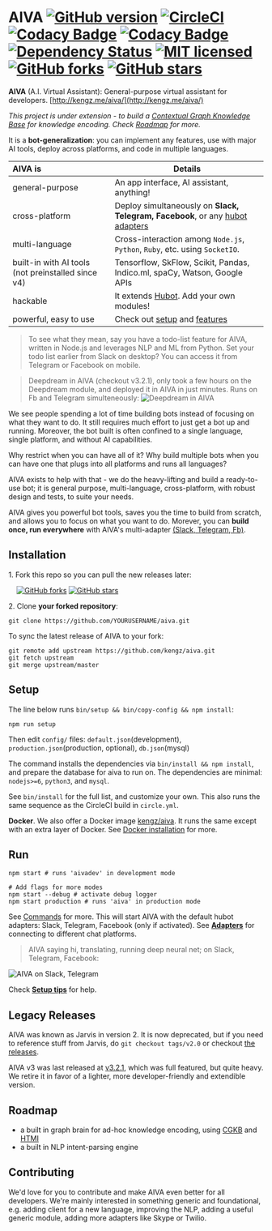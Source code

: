 # AIVA [![GitHub version](https://badge.fury.io/gh/kengz%2Faiva.svg)](http://badge.fury.io/gh/kengz%2Faiva) [![CircleCI](https://circleci.com/gh/kengz/poly-socketio.svg?style=shield)](https://circleci.com/gh/kengz/poly-socketio) [![Codacy Badge](https://api.codacy.com/project/badge/Grade/53459c1d07154b5e8d95d9f9922e5e7a)](https://www.codacy.com/app/kengzwl/aiva?utm_source=github.com&amp;utm_medium=referral&amp;utm_content=kengz/aiva&amp;utm_campaign=Badge_Grade) [![Codacy Badge](https://api.codacy.com/project/badge/Coverage/53459c1d07154b5e8d95d9f9922e5e7a)](https://www.codacy.com/app/kengzwl/aiva?utm_source=github.com&utm_medium=referral&utm_content=kengz/aiva&utm_campaign=Badge_Coverage) [![Dependency Status](https://gemnasium.com/kengz/aiva.svg)](https://gemnasium.com/kengz/aiva) [![MIT licensed](https://img.shields.io/badge/license-MIT-blue.svg)](https://raw.githubusercontent.com/hyperium/hyper/master/LICENSE) [![GitHub forks](https://img.shields.io/github/forks/kengz/aiva.svg?style=social&label=Fork)](https://github.com/kengz/aiva) [![GitHub stars](https://img.shields.io/github/stars/kengz/aiva.svg?style=social&label=Star)](https://github.com/kengz/aiva)

**AIVA** (A.I. Virtual Assistant): General-purpose virtual assistant for developers. [http://kengz.me/aiva/](http://kengz.me/aiva/)

*This project is under extension - to build a [Contextual Graph Knowledge Base](http://kengz.me/aiva/#contextual-graph-knowledge-base) for knowledge encoding. Check [Roadmap](#roadmap) for more.*

It is a **bot-generalization**: you can implement any features, use with major AI tools, deploy across platforms, and code in multiple languages.


| AIVA is | Details |
|:---|---|
| general-purpose | An app interface, AI assistant, anything! |
| cross-platform | Deploy simultaneously on **Slack, Telegram, Facebook**, or any [hubot adapters](https://github.com/github/hubot/blob/master/docs/adapters.md) |
| multi-language | Cross-interaction among `Node.js`, `Python`, `Ruby`, etc. using `SocketIO`. |
| built-in with AI tools (not preinstalled since v4) | Tensorflow, SkFlow, Scikit, Pandas, Indico.ml, spaCy, Watson, Google APIs |
| hackable | It extends [Hubot](https://github.com/github/hubot). Add your own modules! |
| powerful, easy to use | Check out [setup](http://kengz.me/aiva/#setup) and [features](http://kengz.me/aiva/#features) |

>To see what they mean, say you have a todo-list feature for AIVA, written in Node.js and leverages NLP and ML from Python. Set your todo list earlier from Slack on desktop? You can access it from Telegram or Facebook on mobile.

>Deepdream in AIVA (checkout v3.2.1), only took a few hours on the Deepdream module, and deployed it in AIVA in just minutes. Runs on Fb and Telegram simulteneously: <img alt="Deepdream in AIVA" src="http://kengz.me/aiva/images/deepdream.gif" />

We see people spending a lot of time building bots instead of focusing on what they want to do. It still requires much effort to just get a bot up and running. Moreover, the bot built is often confined to a single language, single platform, and without AI capabilities.

Why restrict when you can have all of it? Why build multiple bots when you can have one that plugs into all platforms and runs all languages?

AIVA exists to help with that - we do the heavy-lifting and build a ready-to-use bot; it is general purpose, multi-language, cross-platform, with robust design and tests, to suite your needs. 

AIVA gives you powerful bot tools, saves you the time to build from scratch, and allows you to focus on what you want to do. Morever, you can **build once, run everywhere** with AIVA's multi-adapter [(Slack, Telegram, Fb)](http://kengz.me/aiva/#adapters).



## Installation


1\. Fork this repo so you can pull the new releases later:

&nbsp; &nbsp; [![GitHub forks](https://img.shields.io/github/forks/kengz/aiva.svg?style=social&label=Fork)](https://github.com/kengz/aiva) [![GitHub stars](https://img.shields.io/github/stars/kengz/aiva.svg?style=social&label=Star)](https://github.com/kengz/aiva)

2\. Clone **your forked repository**:

```shell
git clone https://github.com/YOURUSERNAME/aiva.git
```

To sync the latest release of AIVA to your fork:

```shell
git remote add upstream https://github.com/kengz/aiva.git
git fetch upstream
git merge upstream/master
```

## <a name="setup"></a>Setup

The line below runs `bin/setup && bin/copy-config && npm install`:

```shell
npm run setup
```

Then edit `config/` files: `default.json`(development), `production.json`(production, optional), `db.json`(mysql)

The command installs the dependencies via `bin/install && npm install`, and prepare the database for aiva to run on. The dependencies are minimal: `nodejs>=6`, `python3`, and `mysql`.

See `bin/install` for the full list, and customize your own. This also runs the same sequence as the CircleCI build in `circle.yml`.

**Docker**. We also offer a Docker image [kengz/aiva](https://hub.docker.com/r/kengz/aiva/). It runs the same except with an extra layer of Docker. See [Docker installation](http://kengz.me/aiva/#docker-installation) for more.


## <a name="run"></a>Run

```shell
npm start # runs 'aivadev' in development mode
```

```shell
# Add flags for more modes
npm start --debug # activate debug logger
npm start production # runs 'aiva' in production mode
```

See [Commands](http://kengz.me/aiva/#commands) for more. This will start AIVA with the default hubot adapters: Slack, Telegram, Facebook (only if activated). See [**Adapters**](http://kengz.me/aiva/#adapters) for connecting to different chat platforms.

>AIVA saying hi, translating, running deep neural net; on Slack, Telegram, Facebook:
<img alt="AIVA on Slack, Telegram" src="http://kengz.me/aiva/images/npm_start.png" />


Check [**Setup tips**](http://kengz.me/aiva/#setup-tips) for help.


## Legacy Releases

AIVA was known as Jarvis in version 2. It is now deprecated, but if you need to reference stuff from Jarvis, do `git checkout tags/v2.0` or checkout [the releases](https://github.com/kengz/aiva/releases).

AIVA v3 was last released at [v3.2.1](https://github.com/kengz/aiva/releases/tag/v3.2.1), which was full featured, but quite heavy. We retire it in favor of a lighter, more developer-friendly and extendible version.

## Roadmap

- a built in graph brain for ad-hoc knowledge encoding, using [CGKB](http://kengz.me/aiva/#cgkb) and [HTMI](http://kengz.me/aiva/#htmi)
- a built in NLP intent-parsing engine

## Contributing

We'd love for you to contribute and make AIVA even better for all developers. We're mainly interested in something generic and foundational, e.g. adding client for a new language, improving the NLP, adding a useful generic module, adding more adapters like Skype or Twilio.
